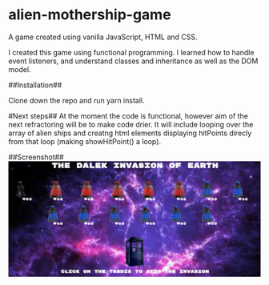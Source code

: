 # alien-mothership-game
A game created using vanilla JavaScript, HTML and CSS.

I created this game using functional programming. I learned how to handle event listeners, and understand classes and inheritance as well as the DOM model. 

##Installation##

Clone down the repo and run yarn install.


#Next steps##
At the moment the code is functional, however aim of the next refractoring will be to make code drier.
It will include looping over the array of alien ships and creatng html elements displaying hitPoints direcly from that loop (making showHitPoint() a loop). 



##Screenshot##
![Screenshot](alien-mothership-game-preview.PNG)

